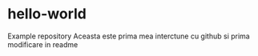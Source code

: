 # hello-world
Example repository
Aceasta este prima mea interctune cu github
si prima modificare in readme
